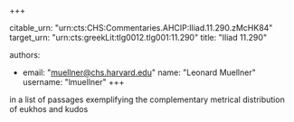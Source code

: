 +++


citable_urn: "urn:cts:CHS:Commentaries.AHCIP:Iliad.11.290.zMcHK84"
target_urn: "urn:cts:greekLit:tlg0012.tlg001:11.290"
title: "Iliad 11.290"

authors:
- email: "muellner@chs.harvard.edu"
  name: "Leonard Muellner"
  username: "lmuellner"
+++

<p>in a list of passages exemplifying the complementary metrical distribution of eukhos and kudos</p>